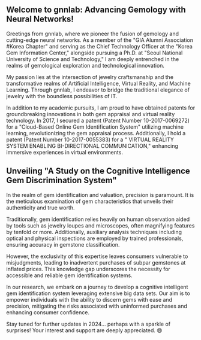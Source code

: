## Welcome to gnnlab: Advancing Gemology with Neural Networks!
Greetings from gnnlab, where we pioneer the fusion of gemology and cutting-edge neural networks. As a member of the "GIA Alumni Association #Korea Chapter" and serving as the Chief Technology Officer at the "Korea Gem Information Center," alongside pursuing a Ph.D. at "Seoul National University of Science and Technology," I am deeply entrenched in the realms of gemological exploration and technological innovation.

My passion lies at the intersection of jewelry craftsmanship and the transformative realms of Artificial Intelligence, Virtual Reality, and Machine Learning. Through gnnlab, I endeavor to bridge the traditional elegance of jewelry with the boundless possibilities of IT.

In addition to my academic pursuits, I am proud to have obtained patents for groundbreaking innovations in both gem appraisal and virtual reality technology. In 2017, I secured a patent (Patent Number 10-2017-0069272) for a "Cloud-Based Online Gem Identification System" utilizing machine learning, revolutionizing the gem appraisal process. Additionally, I hold a patent (Patent Number 10-2017-0055383) for a " VIRTUAL REALITY SYSTEM ENABLING BI-DIRECTIONAL COMMUNICATION," enhancing immersive experiences in virtual environments.

## Unveiling "A Study on the Cognitive Intelligence Gem Discrimination System"
In the realm of gem identification and valuation, precision is paramount. It is the meticulous examination of gem characteristics that unveils their authenticity and true worth.

Traditionally, gem identification relies heavily on human observation aided by tools such as jewelry loupes and microscopes, often magnifying features by tenfold or more. Additionally, auxiliary analysis techniques including optical and physical inspections are employed by trained professionals, ensuring accuracy in gemstone classification.

However, the exclusivity of this expertise leaves consumers vulnerable to misjudgments, leading to inadvertent purchases of subpar gemstones at inflated prices. This knowledge gap underscores the necessity for accessible and reliable gem identification systems.

In our research, we embark on a journey to develop a cognitive intelligent gem identification system leveraging extensive big data sets. Our aim is to empower individuals with the ability to discern gems with ease and precision, mitigating the risks associated with uninformed purchases and enhancing consumer confidence.

Stay tuned for further updates in 2024... perhaps with a sparkle of surprises! Your interest and support are deeply appreciated. 😄
